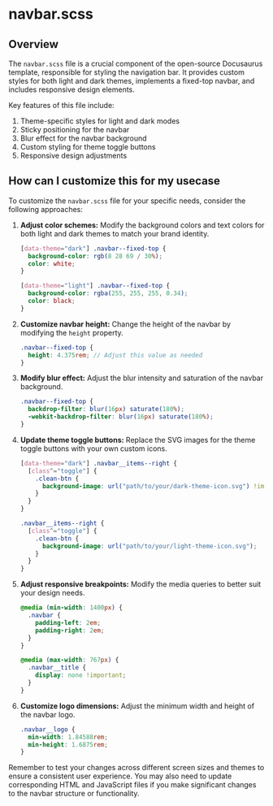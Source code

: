 # navbar.scss

## Overview

The `navbar.scss` file is a crucial component of the open-source Docusaurus template, responsible for styling the navigation bar. It provides custom styles for both light and dark themes, implements a fixed-top navbar, and includes responsive design elements.

Key features of this file include:

1. Theme-specific styles for light and dark modes
2. Sticky positioning for the navbar
3. Blur effect for the navbar background
4. Custom styling for theme toggle buttons
5. Responsive design adjustments

## How can I customize this for my usecase

To customize the `navbar.scss` file for your specific needs, consider the following approaches:

1. **Adjust color schemes:**
   Modify the background colors and text colors for both light and dark themes to match your brand identity.

   ```scss
   [data-theme="dark"] .navbar--fixed-top {
     background-color: rgb(8 28 69 / 30%);
     color: white;
   }

   [data-theme="light"] .navbar--fixed-top {
     background-color: rgba(255, 255, 255, 0.34);
     color: black;
   }
   ```

2. **Customize navbar height:**
   Change the height of the navbar by modifying the `height` property.

   ```scss
   .navbar--fixed-top {
     height: 4.375rem; // Adjust this value as needed
   }
   ```

3. **Modify blur effect:**
   Adjust the blur intensity and saturation of the navbar background.

   ```scss
   .navbar--fixed-top {
     backdrop-filter: blur(16px) saturate(180%);
     -webkit-backdrop-filter: blur(16px) saturate(180%);
   }
   ```

4. **Update theme toggle buttons:**
   Replace the SVG images for the theme toggle buttons with your own custom icons.

   ```scss
   [data-theme="dark"] .navbar__items--right {
     [class^="toggle"] {
       .clean-btn {
         background-image: url("path/to/your/dark-theme-icon.svg") !important;
       }
     }
   }

   .navbar__items--right {
     [class^="toggle"] {
       .clean-btn {
         background-image: url("path/to/your/light-theme-icon.svg");
       }
     }
   }
   ```

5. **Adjust responsive breakpoints:**
   Modify the media queries to better suit your design needs.

   ```scss
   @media (min-width: 1400px) {
     .navbar {
       padding-left: 2em;
       padding-right: 2em;
     }
   }

   @media (max-width: 767px) {
     .navbar__title {
       display: none !important;
     }
   }
   ```

6. **Customize logo dimensions:**
   Adjust the minimum width and height of the navbar logo.

   ```scss
   .navbar__logo {
     min-width: 1.84588rem;
     min-height: 1.6875rem;
   }
   ```

Remember to test your changes across different screen sizes and themes to ensure a consistent user experience. You may also need to update corresponding HTML and JavaScript files if you make significant changes to the navbar structure or functionality.
